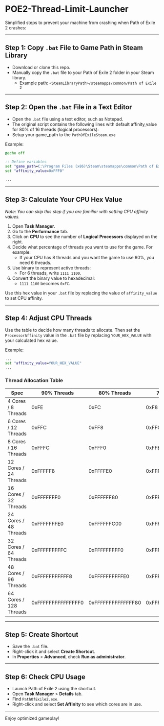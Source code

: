 # POE2-Thread-Limit-Launcher

Simplified steps to prevent your machine from crashing when Path of Exile 2 crashes:

---

## **Step 1: Copy `.bat` File to Game Path in Steam Library**
- Download or clone this repo.
- Manually copy the `.bat` file to your Path of Exile 2 folder in your Steam library.
  - Example path: `<SteamLibraryPath>/steamapps/common/Path of Exile 2`

---

## **Step 2: Open the `.bat` File in a Text Editor**
- Open the `.bat` file using a text editor, such as Notepad.
- The original script contains the following lines with default affinity_value for 80% of 16 threads (logical processors):
- Setup your game_path to the `PathOfExileSteam.exe`

Example:
```bat
@echo off

:: Define variables
set "game_path=C:\Program Files (x86)\Steam\steamapps\common\Path of Exile 2\PathOfExileSteam.exe"
set "affinity_value=0xFFF0"

...
```

---

## **Step 3: Calculate Your CPU Hex Value**

*Note: You can skip this step if you are familiar with setting CPU affinity values.*

1. Open **Task Manager**.
2. Go to the **Performance** tab.
3. Click on **CPU** to see the number of **Logical Processors** displayed on the right.
4. Decide what percentage of threads you want to use for the game. For example:
   - If your CPU has 8 threads and you want the game to use 80%, you need 6 threads.
5. Use binary to represent active threads:
   - For 6 threads, write `1111 1100`.
6. Convert the binary value to hexadecimal:
   - `1111 1100` becomes `0xFC`.

Use this hex value in your `.bat` file by replacing the value of `affinity_value` to set CPU affinity.

---

## **Step 4: Adjust CPU Threads**
Use the table to decide how many threads to allocate.
Then set the `ProcessorAffinity` value in the `.bat` file by replacing `YOUR_HEX_VALUE` with your calculated hex value.

Example:
```bat
...
set "affinity_value=YOUR_HEX_VALUE"
...
```

### **Thread Allocation Table**
| Spec                   | 90% Threads        | 80% Threads        | 70% Threads        |
| ---------------------- | ------------------ | ------------------ | ------------------ |
| 4 Cores / 8 Threads    | 0xFE               | 0xFC               | 0xF8               |
| 6 Cores / 12 Threads   | 0xFFC              | 0xFF8              | 0xFF0              |
| 8 Cores / 16 Threads   | 0xFFFC             | 0xFFF0             | 0xFFE0             |
| 12 Cores / 24 Threads  | 0xFFFFF8           | 0xFFFFE0           | 0xFFFF00           |
| 16 Cores / 32 Threads  | 0xFFFFFFF0         | 0xFFFFFF80         | 0xFFFFFC00         |
| 24 Cores / 48 Threads  | 0xFFFFFFFE0        | 0xFFFFFFC00        | 0xFFFFF800         |
| 32 Cores / 64 Threads  | 0xFFFFFFFFFC       | 0xFFFFFFFFF0       | 0xFFFFFFFFE0       |
| 48 Cores / 96 Threads  | 0xFFFFFFFFFFF8     | 0xFFFFFFFFFFE0     | 0xFFFFFFFFFFC0     |
| 64 Cores / 128 Threads | 0xFFFFFFFFFFFFFFF0 | 0xFFFFFFFFFFFFFF80 | 0xFFFFFFFFFFFFFC00 |

---

## **Step 5: Create Shortcut**
- Save the `.bat` file.
- Right-click it and select **Create Shortcut**.
- In **Properties** > **Advanced**, check **Run as administrator**.

---

## **Step 6: Check CPU Usage**
- Launch Path of Exile 2 using the shortcut.
- Open **Task Manager** > **Details** tab.
- Find `PathOfExile2.exe`.
- Right-click and select **Set Affinity** to see which cores are in use.

---

Enjoy optimized gameplay!

